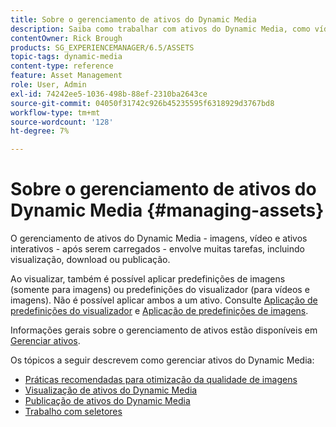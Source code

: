 ```yaml
---
title: Sobre o gerenciamento de ativos do Dynamic Media
description: Saiba como trabalhar com ativos do Dynamic Media, como vídeos e imagens, após serem carregados. É possível visualizar, baixar ou publicar ativos.
contentOwner: Rick Brough
products: SG_EXPERIENCEMANAGER/6.5/ASSETS
topic-tags: dynamic-media
content-type: reference
feature: Asset Management
role: User, Admin
exl-id: 74242ee5-1036-498b-88ef-2310ba2643ce
source-git-commit: 04050f31742c926b45235595f6318929d3767bd8
workflow-type: tm+mt
source-wordcount: '128'
ht-degree: 7%

---
```


# Sobre o gerenciamento de ativos do Dynamic Media {#managing-assets}

O gerenciamento de ativos do Dynamic Media - imagens, vídeo e ativos interativos - após serem carregados - envolve muitas tarefas, incluindo visualização, download ou publicação.

Ao visualizar, também é possível aplicar predefinições de imagens (somente para imagens) ou predefinições do visualizador (para vídeos e imagens). Não é possível aplicar ambos a um ativo. Consulte [Aplicação de predefinições do visualizador](/help/assets/viewer-presets.md) e [Aplicação de predefinições de imagens](/help/assets/image-sets.md).

Informações gerais sobre o gerenciamento de ativos estão disponíveis em [Gerenciar ativos](/help/assets/manage-assets.md).

Os tópicos a seguir descrevem como gerenciar ativos do Dynamic Media:

* [Práticas recomendadas para otimização da qualidade de imagens](/help/assets/best-practices-for-optimizing-the-quality-of-your-images.md)
* [Visualização de ativos do Dynamic Media](/help/assets/previewing-assets.md)
* [Publicação de ativos do Dynamic Media](/help/assets/publishing-dynamicmedia-assets.md)
* [Trabalho com seletores](/help/assets/working-with-selectors.md)
